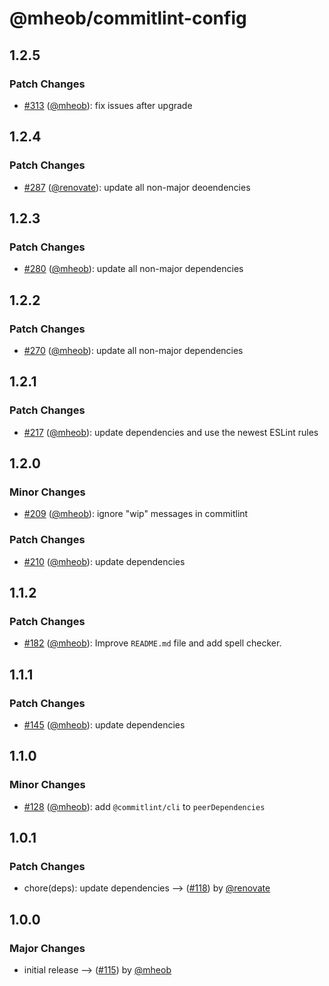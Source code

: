# @mheob/commitlint-config

## 1.2.5

### Patch Changes

- [#313](https://github.com/mheob/config/pull/313) ([@mheob](https://github.com/mheob)): fix issues after upgrade

## 1.2.4

### Patch Changes

- [#287](https://github.com/mheob/config/pull/287) ([@renovate](https://github.com/apps/renovate)): update all non-major deoendencies

## 1.2.3

### Patch Changes

- [#280](https://github.com/mheob/config/pull/280) ([@mheob](https://github.com/mheob)): update all non-major dependencies

## 1.2.2

### Patch Changes

- [#270](https://github.com/mheob/config/pull/270) ([@mheob](https://github.com/mheob)): update all non-major dependencies

## 1.2.1

### Patch Changes

- [#217](https://github.com/mheob/config/pull/217) ([@mheob](https://github.com/mheob)): update dependencies and use the newest ESLint rules

## 1.2.0

### Minor Changes

- [#209](https://github.com/mheob/config/pull/209) ([@mheob](https://github.com/mheob)): ignore "wip" messages in commitlint

### Patch Changes

- [#210](https://github.com/mheob/config/pull/210) ([@mheob](https://github.com/mheob)): update dependencies

## 1.1.2

### Patch Changes

- [#182](https://github.com/mheob/config/pull/182) ([@mheob](https://github.com/mheob)): Improve `README.md` file and add spell checker.

## 1.1.1

### Patch Changes

- [#145](https://github.com/mheob/config/pull/145) ([@mheob](https://github.com/mheob)): update dependencies

## 1.1.0

### Minor Changes

- [#128](https://github.com/mheob/config/pull/128) ([@mheob](https://github.com/mheob)): add `@commitlint/cli` to `peerDependencies`

## 1.0.1

### Patch Changes

- chore(deps): update dependencies --> ([#118](https://github.com/mheob/config/pull/118)) by [@renovate](https://github.com/apps/renovate)

## 1.0.0

### Major Changes

- initial release --> ([#115](https://github.com/mheob/config/pull/115)) by [@mheob](https://github.com/mheob)
